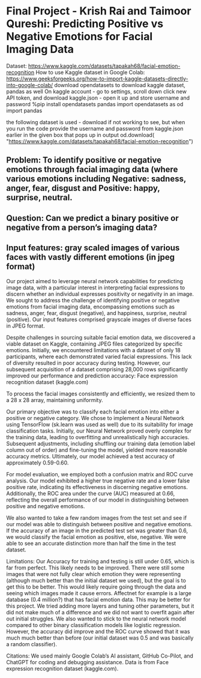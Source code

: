 # Final Project - Krish Rai and Taimoor Qureshi: Predicting Positive vs Negative Emotions for Facial Imaging Data

Dataset: https://www.kaggle.com/datasets/tapakah68/facial-emotion-recognition
How to use Kaggle dataset in Google Colab:
https://www.geeksforgeeks.org/how-to-import-kaggle-datasets-directly-into-google-colab/
download opendatasets to download kaggle dataset, pandas as well
On kaggle account - go to settings, scroll down click new API token, and download kaggle.json - open it up and store username and password
%pip install opendatasets pandas
import opendatasets as od
import pandas
 
 the following dataset is used - download if not working to see, but when you run the code provide the username and password from kaggle.json earlier in the given box that pops up in output
od.download(
    "https://www.kaggle.com/datasets/tapakah68/facial-emotion-recognition")


## Problem: To identify positive or negative emotions through facial imaging data (where various emotions including Negative: sadness, anger, fear, disgust and Positive: happy, surprise, neutral. 
## Question: Can we predict a binary positive or negative from a person’s imaging data?
## Input features: gray scaled images of various faces with vastly different emotions (in jpeg format)

Our project aimed to leverage neural network capabilities for predicting image data, with a particular interest in interpreting facial expressions to discern whether an individual expresses positivity or negativity in an image. We sought to address the challenge of identifying positive or negative emotions from facial imaging data, encompassing emotions such as sadness, anger, fear, disgust (negative), and happiness, surprise, neutral (positive). Our input features comprised grayscale images of diverse faces in JPEG format.

Despite challenges in sourcing suitable facial emotion data, we discovered a viable dataset on Kaggle, containing JPEG files categorized by specific emotions. Initially, we encountered limitations with a dataset of only 18 participants, where each demonstrated varied facial expressions. This lack of diversity resulted in poor accuracy during testing. However, our subsequent acquisition of a dataset comprising 28,000 rows significantly improved our performance and prediction accuracy: Face expression recognition dataset (kaggle.com)

To process the facial images consistently and efficiently, we resized them to a 28 x 28 array, maintaining uniformity.

Our primary objective was to classify each facial emotion into either a positive or negative category. We chose to implement a Neural Network using TensorFlow (sk.learn was used as well) due to its suitability for image classification tasks. Initially, our Neural Network proved overly complex for the training data, leading to overfitting and unrealistically high accuracies. Subsequent adjustments, including shuffling our training data (emotion label column out of order) and fine-tuning the model, yielded more reasonable accuracy metrics. Ultimately, our model achieved a test accuracy of approximately 0.59-0.60.

For model evaluation, we employed both a confusion matrix and ROC curve analysis. Our model exhibited a higher true negative rate and a lower false positive rate, indicating its effectiveness in discerning negative emotions. Additionally, the ROC area under the curve (AUC) measured at 0.66, reflecting the overall performance of our model in distinguishing between positive and negative emotions.

We also wanted to take a few random images from the test set and see if our model was able to distinguish between positive and negative emotions. If the accuracy of an image in the predicted test set was greater than 0.6, we would classify the facial emotion as positive, else, negative. We were able to see an accurate distinction more than half the time in the test dataset. 

Limitations: Our Accuracy for training and testing is still under 0.65, which is far from perfect. This likely needs to be improved. There were still some images that were not fully clear which emotion they were representing (although much better than the initial dataset we used), but the goal is to get this to be better. This would likely require going through the data and seeing which images made it cause errors. Affectnet for example is a large database (0.4 million?) that has facial emotion data. This may be better for this project. We tried adding more layers and tuning other parameters, but it did not make much of a difference and we did not want to overfit again after out initial struggles. We also wanted to stick to the neural network model compared to other binary classification models like logistic regression. However, the accuracy did improve and the ROC curve showed that it was much much better than before (our initial dataset was 0.5 and was basically a random classifier).

Citations: We used mainly Google Colab’s AI assistant, GitHub Co-Pilot, and ChatGPT for coding and debugging assistance. Data is from Face expression recognition dataset (kaggle.com).

